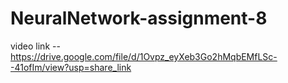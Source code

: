 # NeuralNetwork-assignment-8
video link --https://drive.google.com/file/d/1Ovpz_eyXeb3Go2hMqbEMfLSc--41ofIm/view?usp=share_link
